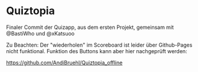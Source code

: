 # Quiztopia
Finaler Commit der Quizapp, aus dem ersten Projekt, gemeinsam mit @BastiWho und @xKatsuoo


Zu Beachten: Der "wiederholen" im Scoreboard ist leider über Github-Pages nicht funktional.
Funktion des Buttons kann aber hier nachgeprüft werden:

https://github.com/AndiBruehl/Quiztopia_offline


